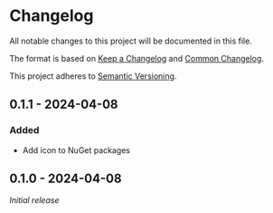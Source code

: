 # Changelog

All notable changes to this project will be documented in this file.

The format is based on [Keep a Changelog](https://keepachangelog.com/en/1.0.0/) and [Common Changelog](
https://common-changelog.org/).

This project adheres to [Semantic Versioning](https://semver.org/spec/v2.0.0.html).

## 0.1.1 - 2024-04-08

### Added

- Add icon to NuGet packages

## 0.1.0 - 2024-04-08

*Initial release*
